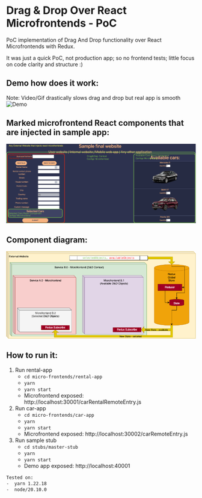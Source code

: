 # Drag & Drop Over React Microfrontends - PoC

PoC implementation of Drag And Drop functionality over React Microfrontends with Redux.

It was just a quick PoC, not production app; so no frontend tests; little focus on code clarity and structure :)

## Demo how does it work: 
 Note: Video/Gif drastically slows drag and drop but real app is smooth
![Demo](./DnD_Microfrontends.gif)

##  Marked microfrontend React components that are injected in sample app:
![ScreenshotDemo](./DemoDnDScreenshot.png)

## Component diagram:
![ComponentDiagram](./ComponentDiagram.png)

## How to run it:

1) Run rental-app
   - `cd micro-frontends/rental-app`
   - `yarn`
   - `yarn start` 
   - Microfrontend exposed: http://localhost:30001/carRentalRemoteEntry.js
2) Run car-app
   - `cd micro-frontends/car-app`
   - `yarn`
   - `yarn start` 
   - Microfrontend exposed: http://localhost:30002/carRemoteEntry.js
3) Run sample stub
   - `cd stubs/master-stub`
   - `yarn`
   - `yarn start` 
   - Demo app exposed: http://localhost:40001

```
Tested on:
-  yarn 1.22.18
-  node/20.10.0
```